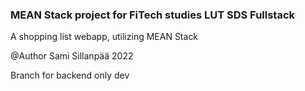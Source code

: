 ### MEAN Stack project for FiTech studies LUT SDS Fullstack

A shopping list webapp, utilizing MEAN Stack

@Author Sami Sillanpää
2022

Branch for backend only dev

